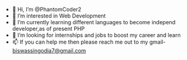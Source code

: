 - 👋 Hi, I’m @PhantomCoder2
- 👀 I’m interested in Web Development
- 🌱 I’m currently learning different languages to become independ developer,as of present PHP
- 💞️ I’m looking for internships and jobs to boost my career and learn
- 📫 If you can help me then please reach me out to my gmail- biswassingodia7@gmail.com

